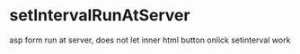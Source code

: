 setIntervalRunAtServer
======================

asp form run at server, does not let inner html button onlick setinterval work
